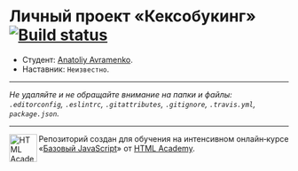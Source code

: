 # Личный проект «Кексобукинг» [![Build status][travis-image]][travis-url]

* Студент: [Anatoliy Avramenko](https://up.htmlacademy.ru/javascript/11/user/457229).
* Наставник: `Неизвестно`.

---

_Не удаляйте и не обращайте внимание на папки и файлы:_<br>
_`.editorconfig`, `.eslintrc`, `.gitattributes`, `.gitignore`, `.travis.yml`, `package.json`._

---

<a href="https://htmlacademy.ru/intensive/javascript"><img align="left" width="50" height="50" title="HTML Academy" src="https://up.htmlacademy.ru/static/img/intensive/javascript/logo-for-github.svg"></a>

Репозиторий создан для обучения на интенсивном онлайн‑курсе «[Базовый JavaScript](https://htmlacademy.ru/intensive/javascript)» от [HTML Academy](https://htmlacademy.ru).

[travis-image]: https://travis-ci.org/htmlacademy-javascript/457229-keksobooking.svg?branch=master
[travis-url]: https://travis-ci.org/htmlacademy-javascript/457229-keksobooking
